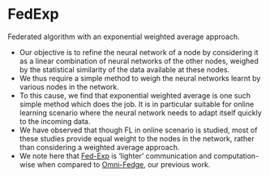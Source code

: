 # FedExp
Federated algorithm with an exponential weighted average approach.

<ul>
  <li>Our objective is to refine the neural network of a node by considering it as a linear combination of neural networks of the other nodes, weighed by the statistical similarity of the data available at these nodes.</li>
  <li>We thus require a simple method to weigh the neural networks learnt by various nodes in the network.</li>
  <li>To this cause, we find that exponential weighted average is one such simple method which does the job. It is in particular suitable for online learning scenario where the neural network needs to adapt itself quickly to the incoming data.</li>
  <li>We have observed that though FL in online scenario is studied, most of these studies provide equal weight to the nodes in the network, rather than considering a weighted average approach.</li>
  <li>We note here that <a href="https://github.com/ksanu1998/FedExp">Fed-Exp</a> is ‘lighter’ communication and computation-wise when compared to <a href="https://github.com/ksanu1998/Omni-Fedge">Omni-Fedge<a/>, our previous work.</li>
</ul>
